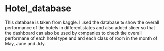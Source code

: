# Hotel_database
This database is taken from kaggle. 
I used the database to show the overall performance of the hotels in different states 
and also added slicer so that the dashboard can also be used by companies to check the overall performane of each hotel type and and 
each class of room in the month of May, June and July.
